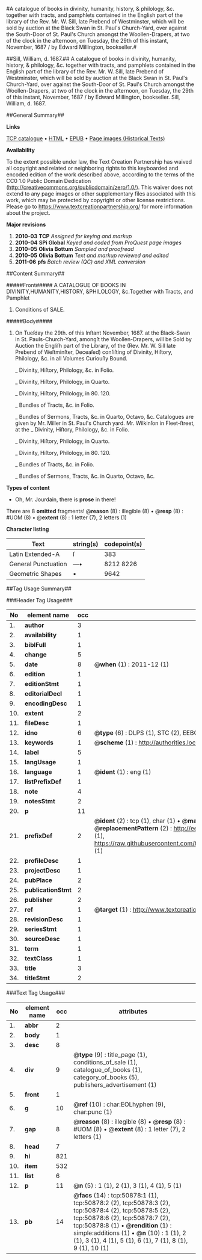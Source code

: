 #A catalogue of books in divinity, humanity, history, & philology, &c. together with tracts, and pamphlets contained in the English part of the library of the Rev. Mr. W. Sill, late Prebend of Westminster, which will be sold by auction at the Black Swan in St. Paul's Church-Yard, over against the South-Door of St. Paul's Church amongst the Woollen-Drapers, at two of the clock in the afternoon, on Tuesday, the 29th of this instant, November, 1687 / by Edward Millington, bookseller.#

##Sill, William, d. 1687.##
A catalogue of books in divinity, humanity, history, & philology, &c. together with tracts, and pamphlets contained in the English part of the library of the Rev. Mr. W. Sill, late Prebend of Westminster, which will be sold by auction at the Black Swan in St. Paul's Church-Yard, over against the South-Door of St. Paul's Church amongst the Woollen-Drapers, at two of the clock in the afternoon, on Tuesday, the 29th of this instant, November, 1687 / by Edward Millington, bookseller.
Sill, William, d. 1687.

##General Summary##

**Links**

[TCP catalogue](http://www.ota.ox.ac.uk/tcp/)  • 
[HTML](http://tei.it.ox.ac.uk/tcp/Texts-HTML/free/A60/A60232.html)  • 
[EPUB](http://tei.it.ox.ac.uk/tcp/Texts-EPUB/free/A60/A60232.epub) • 
[Page images (Historical Texts)](https://historicaltexts.jisc.ac.uk/eebo-11914034e)

**Availability**

To the extent possible under law, the Text Creation Partnership has waived all copyright and related or neighboring rights to this keyboarded and encoded edition of the work described above, according to the terms of the CC0 1.0 Public Domain Dedication (http://creativecommons.org/publicdomain/zero/1.0/). This waiver does not extend to any page images or other supplementary files associated with this work, which may be protected by copyright or other license restrictions. Please go to https://www.textcreationpartnership.org/ for more information about the project.

**Major revisions**

1. __2010-03__ __TCP__ *Assigned for keying and markup*
1. __2010-04__ __SPi Global__ *Keyed and coded from ProQuest page images*
1. __2010-05__ __Olivia Bottum__ *Sampled and proofread*
1. __2010-05__ __Olivia Bottum__ *Text and markup reviewed and edited*
1. __2011-06__ __pfs__ *Batch review (QC) and XML conversion*

##Content Summary##

#####Front#####
A CATALOGUE OF BOOKS IN DIVINITY,HUMANITY,HISTORY, &PHILOLOGY, &c.Together with Tracts, and Pamphlet
1. Conditions of SALE.

#####Body#####

1. On Tueſday the 29th. of this Inſtant November, 1687. at the Black-Swan in St. Pauls-Church-Yard, amongſt the Woollen-Drapers, will be Sold by Auction the Engliſh part of the Library, of the (Rev. Mr. W. Sill late Prebend of Weſtminſter, Deceaſed) conſiſting of Divinity, Hiſtory, Philology, &c. in all Volumes Curiouſly Bound.

    _ Divinity, Hiſtory, Philology, &c. in Folio.

    _ Divinity, Hiſtory, Philology, in Quarto.

    _ Divinity, Hiſtory, Philology, in 80. 120.

    _ Bundles of Tracts, &c. in Folio.

    _ Bundles of Sermons, Tracts, &c. in Quarto, Octavo, &c.
Catalogues are given by Mr. Miller in St. Paul's Church yard. Mr. Wilkinſon in Fleet-ſtreet, at the 
    _ Divinity, Hiſtory, Philology, &c. in Folio.

    _ Divinity, Hiſtory, Philology, in Quarto.

    _ Divinity, Hiſtory, Philology, in 80. 120.

    _ Bundles of Tracts, &c. in Folio.

    _ Bundles of Sermons, Tracts, &c. in Quarto, Octavo, &c.

**Types of content**

  * Oh, Mr. Jourdain, there is **prose** in there!

There are 8 **omitted** fragments! 
 @__reason__ (8) : illegible (8)  •  @__resp__ (8) : #UOM (8)  •  @__extent__ (8) : 1 letter (7), 2 letters (1)

**Character listing**


|Text|string(s)|codepoint(s)|
|---|---|---|
|Latin Extended-A|ſ|383|
|General Punctuation|—•|8212 8226|
|Geometric Shapes|▪|9642|

##Tag Usage Summary##

###Header Tag Usage###

|No|element name|occ|attributes|
|---|---|---|---|
|1.|__author__|3||
|2.|__availability__|1||
|3.|__biblFull__|1||
|4.|__change__|5||
|5.|__date__|8| @__when__ (1) : 2011-12 (1)|
|6.|__edition__|1||
|7.|__editionStmt__|1||
|8.|__editorialDecl__|1||
|9.|__encodingDesc__|1||
|10.|__extent__|2||
|11.|__fileDesc__|1||
|12.|__idno__|6| @__type__ (6) : DLPS (1), STC (2), EEBO-CITATION (1), OCLC (1), VID (1)|
|13.|__keywords__|1| @__scheme__ (1) : http://authorities.loc.gov/ (1)|
|14.|__label__|5||
|15.|__langUsage__|1||
|16.|__language__|1| @__ident__ (1) : eng (1)|
|17.|__listPrefixDef__|1||
|18.|__note__|4||
|19.|__notesStmt__|2||
|20.|__p__|11||
|21.|__prefixDef__|2| @__ident__ (2) : tcp (1), char (1)  •  @__matchPattern__ (2) : ([0-9\-]+):([0-9IVX]+) (1), (.+) (1)  •  @__replacementPattern__ (2) : http://eebo.chadwyck.com/downloadtiff?vid=$1&page=$2 (1), https://raw.githubusercontent.com/textcreationpartnership/Texts/master/tcpchars.xml#$1 (1)|
|22.|__profileDesc__|1||
|23.|__projectDesc__|1||
|24.|__pubPlace__|2||
|25.|__publicationStmt__|2||
|26.|__publisher__|2||
|27.|__ref__|1| @__target__ (1) : http://www.textcreationpartnership.org/docs/. (1)|
|28.|__revisionDesc__|1||
|29.|__seriesStmt__|1||
|30.|__sourceDesc__|1||
|31.|__term__|1||
|32.|__textClass__|1||
|33.|__title__|3||
|34.|__titleStmt__|2||


###Text Tag Usage###

|No|element name|occ|attributes|
|---|---|---|---|
|1.|__abbr__|2||
|2.|__body__|1||
|3.|__desc__|8||
|4.|__div__|9| @__type__ (9) : title_page (1), conditions_of_sale (1), catalogue_of_books (1), category_of_books (5), publishers_advertisement (1)|
|5.|__front__|1||
|6.|__g__|10| @__ref__ (10) : char:EOLhyphen (9), char:punc (1)|
|7.|__gap__|8| @__reason__ (8) : illegible (8)  •  @__resp__ (8) : #UOM (8)  •  @__extent__ (8) : 1 letter (7), 2 letters (1)|
|8.|__head__|7||
|9.|__hi__|821||
|10.|__item__|532||
|11.|__list__|6||
|12.|__p__|11| @__n__ (5) : 1 (1), 2 (1), 3 (1), 4 (1), 5 (1)|
|13.|__pb__|14| @__facs__ (14) : tcp:50878:1 (1), tcp:50878:2 (2), tcp:50878:3 (2), tcp:50878:4 (2), tcp:50878:5 (2), tcp:50878:6 (2), tcp:50878:7 (2), tcp:50878:8 (1)  •  @__rendition__ (1) : simple:additions (1)  •  @__n__ (10) : 1 (1), 2 (1), 3 (1), 4 (1), 5 (1), 6 (1), 7 (1), 8 (1), 9 (1), 10 (1)|
